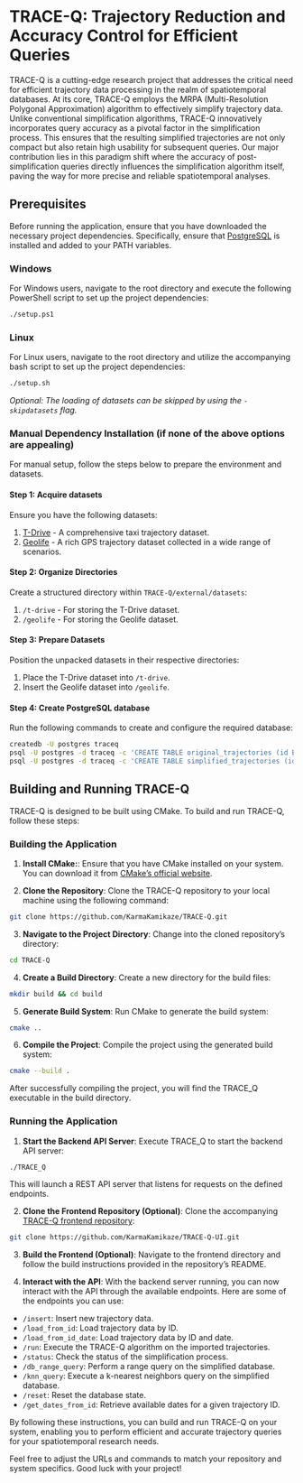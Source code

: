 # TRACE-Q: Trajectory Reduction and Accuracy Control for Efficient Queries

TRACE-Q is a cutting-edge research project that addresses the critical need for efficient trajectory data processing 
in the realm of spatiotemporal databases. At its core, TRACE-Q employs the MRPA (Multi-Resolution Polygonal 
Approximation) algorithm to effectively simplify trajectory data. Unlike conventional simplification algorithms, 
TRACE-Q innovatively incorporates query accuracy as a pivotal factor in the simplification process. This ensures that 
the resulting simplified trajectories are not only compact but also retain high usability for subsequent queries. Our 
major contribution lies in this paradigm shift where the accuracy of post-simplification queries directly influences 
the simplification algorithm itself, paving the way for more precise and reliable spatiotemporal analyses.

## Prerequisites
Before running the application, ensure that you have downloaded the necessary project dependencies. Specifically, 
ensure that [PostgreSQL](https://www.postgresql.org/) is installed and added to your PATH variables.

### Windows
For Windows users, navigate to the root directory and execute the following PowerShell script to set up the project 
dependencies:
```sh
./setup.ps1
```

### Linux
For Linux users, navigate to the root directory and utilize the accompanying bash script to set up the project 
dependencies:
```sh
./setup.sh
```
*Optional: The loading of datasets can be skipped by using the `-skipdatasets` flag.*

### Manual Dependency Installation (if none of the above options are appealing)
For manual setup, follow the steps below to prepare the environment and datasets.

#### Step 1: Acquire datasets
Ensure you have the following datasets:
1. [T-Drive](https://1drv.ms/u/s!AsWQUIUFkRXPgsN6OCa9OB-qziGfhA) - A comprehensive taxi trajectory dataset.
2. [Geolife](https://www.microsoft.com/en-us/download/details.aspx?id=52367) - A rich GPS trajectory dataset collected 
in a wide range of scenarios.

#### Step 2: Organize Directories
Create a structured directory within `TRACE-Q/external/datasets`:
1. `/t-drive` - For storing the T-Drive dataset.
2. `/geolife` - For storing the Geolife dataset.

#### Step 3: Prepare Datasets
Position the unpacked datasets in their respective directories:
1. Place the T-Drive dataset into `/t-drive`.
2. Insert the Geolife dataset into `/geolife`.

#### Step 4: Create PostgreSQL database
Run the following commands to create and configure the required database:
```sh
createdb -U postgres traceq
psql -U postgres -d traceq -c 'CREATE TABLE original_trajectories (id BIGSERIAL PRIMARY KEY, trajectory_id  INTEGER NOT NULL, coordinates POINT NOT NULL, time BIGINT);' -c 'CREATE INDEX original_trajectories_index_coords ON original_trajectories USING GIST (coordinates);' -c 'CREATE INDEX original_trajectories_index_time ON original_trajectories (time);'
psql -U postgres -d traceq -c 'CREATE TABLE simplified_trajectories (id BIGSERIAL PRIMARY KEY, trajectory_id  INTEGER NOT NULL, coordinates POINT NOT NULL, time BIGINT);' -c 'CREATE INDEX simplified_trajectories_index_coords ON simplified_trajectories USING GIST (coordinates);' -c 'CREATE INDEX simplified_trajectories_index_time ON simplified_trajectories (time);'
```

## Building and Running TRACE-Q
TRACE-Q is designed to be built using CMake. To build and run TRACE-Q, follow these steps:
### Building the Application
1. **Install CMake:**: Ensure that you have CMake installed on your system. You can download it from 
[CMake’s official website](https://cmake.org/download/).

2. **Clone the Repository**: Clone the TRACE-Q repository to your local machine using the following command:
```sh
git clone https://github.com/KarmaKamikaze/TRACE-Q.git
```

3. **Navigate to the Project Directory**: Change into the cloned repository’s directory:
```sh
cd TRACE-Q
```

4. **Create a Build Directory**: Create a new directory for the build files:
```sh
mkdir build && cd build
```

5. **Generate Build System**: Run CMake to generate the build system:
```sh
cmake ..
```

6. **Compile the Project**: Compile the project using the generated build system:
```sh
cmake --build .
```

After successfully compiling the project, you will find the TRACE_Q executable in the build directory.

### Running the Application

1. **Start the Backend API Server**: Execute TRACE_Q to start the backend API server:
```sh
./TRACE_Q
```
This will launch a REST API server that listens for requests on the defined endpoints.

2. **Clone the Frontend Repository (Optional)**: Clone the accompanying 
[TRACE-Q frontend repository](https://github.com/KarmaKamikaze/TRACE-Q-UI):
```sh
git clone https://github.com/KarmaKamikaze/TRACE-Q-UI.git
```

3. **Build the Frontend (Optional)**: Navigate to the frontend directory and follow the build instructions provided in 
the repository’s README.

4. **Interact with the API**: With the backend server running, you can now interact with the API through the available 
endpoints. Here are some of the endpoints you can use:

- `/insert`: Insert new trajectory data.
- `/load_from_id`: Load trajectory data by ID.
- `/load_from_id_date`: Load trajectory data by ID and date.
- `/run`: Execute the TRACE-Q algorithm on the imported trajectories.
- `/status`: Check the status of the simplification process.
- `/db_range_query`: Perform a range query on the simplified database. 
- `/knn_query`: Execute a k-nearest neighbors query on the simplified database.
- `/reset`: Reset the database state.
- `/get_dates_from_id`: Retrieve available dates for a given trajectory ID.

By following these instructions, you can build and run TRACE-Q on your system, enabling you to perform efficient and 
accurate trajectory queries for your spatiotemporal research needs.

Feel free to adjust the URLs and commands to match your repository and system specifics. Good luck with your project!
